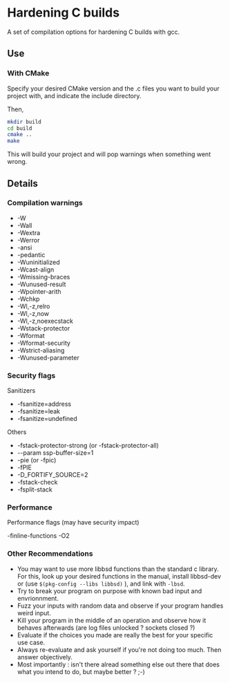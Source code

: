 # Hardening C builds

A set of compilation options for hardening C builds with gcc.

## Use

### With CMake

Specify your desired CMake version and the .c files you want to build your project with, and indicate the include directory.

Then,

```sh
mkdir build
cd build
cmake ..
make
```

This will build your project and will pop warnings when something went wrong.

## Details

### Compilation warnings

- -W
- -Wall
- -Wextra
- -Werror
- -ansi
- -pedantic
- -Wuninitialized
- -Wcast-align
- -Wmissing-braces
- -Wunused-result
- -Wpointer-arith
- -Wchkp
- -Wl,-z,relro
- -Wl,-z,now
- -Wl,-z,noexecstack
- -Wstack-protector
- -Wformat
- -Wformat-security
- -Wstrict-aliasing
- -Wunused-parameter

### Security flags

Sanitizers

- -fsanitize=address
- -fsanitize=leak
- -fsanitize=undefined

Others

- -fstack-protector-strong (or -fstack-protector-all)
- --param ssp-buffer-size=1
- -pie (or -fpic)
- -fPIE
- -D_FORTIFY_SOURCE=2
- -fstack-check
- -fsplit-stack

### Performance

Performance flags (may have security impact)

-finline-functions
-O2

### Other Recommendations

- You may want to use more libbsd functions than the standard c library. For this, look up your desired functions in the manual, install libbsd-dev or (use ```$(pkg-config --libs libbsd)``` ), and link with ```-lbsd```.
- Try to break your program on purpose with known bad input and envrionnment.
- Fuzz your inputs with random data and observe if your program handles weird input.
- Kill your program in the middle of an operation and observe how it behaves afterwards (are log files unlocked ? sockets closed ?)
- Evaluate if the choices you made are really the best for your specific use case.
- Always re-evaluate and ask yourself if you're not doing too much. Then answer objectively.
- Most importantly : isn't there alread something else out there that does what you intend to do, but maybe better ? ;-)
